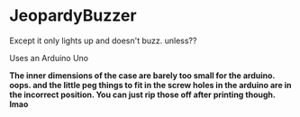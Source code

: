 # JeopardyBuzzer
Except it only lights up and doesn't buzz. unless??


Uses an Arduino Uno


**The inner dimensions of the case are barely too small for the arduino. oops. and the little peg things to fit in the screw holes in the arduino are in the incorrect position. You can just rip those off after printing though. lmao**
